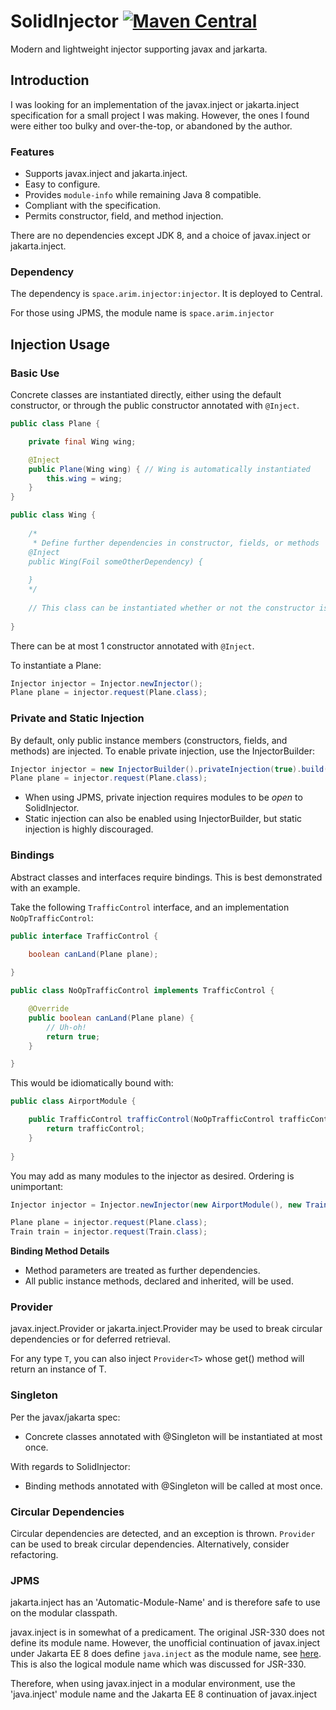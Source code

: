 
# SolidInjector [![Maven Central](https://maven-badges.herokuapp.com/maven-central/space.arim.injector/injector/badge.svg)](https://maven-badges.herokuapp.com/maven-central/space.arim.injector/injector)

Modern and lightweight injector supporting javax and jarkarta.

## Introduction

I was looking for an implementation of the javax.inject or jakarta.inject specification for a small project I was making. However, the ones I found were either too bulky and over-the-top, or abandoned by the author.

### Features

* Supports javax.inject and jakarta.inject.
* Easy to configure.
* Provides `module-info` while remaining Java 8 compatible.
* Compliant with the specification.
* Permits constructor, field, and method injection.

There are no dependencies except JDK 8, and a choice of javax.inject or jakarta.inject.

### Dependency

The dependency is `space.arim.injector:injector`. It is deployed to Central.

For those using JPMS, the module name is `space.arim.injector`

## Injection Usage

### Basic Use

Concrete classes are instantiated directly, either using the default constructor, or through the public constructor annotated with `@Inject`.

```java
public class Plane {

	private final Wing wing;

	@Inject
	public Plane(Wing wing) { // Wing is automatically instantiated
		this.wing = wing;
	}
}

public class Wing {
	
	/*
	 * Define further dependencies in constructor, fields, or methods
	@Inject
	public Wing(Foil someOtherDependency) {
		
	}
	*/
	
	// This class can be instantiated whether or not the constructor is commented out
	
}
```

There can be at most 1 constructor annotated with `@Inject`.

To instantiate a Plane:

```java
Injector injector = Injector.newInjector();
Plane plane = injector.request(Plane.class);
```

### Private and Static Injection

By default, only public instance members (constructors, fields, and methods) are injected. To enable private injection, use the InjectorBuilder:

```java
Injector injector = new InjectorBuilder().privateInjection(true).build();
Plane plane = injector.request(Plane.class);
```

* When using JPMS, private injection requires modules to be *open* to SolidInjector.
* Static injection can also be enabled using InjectorBuilder, but static injection is highly discouraged.

### Bindings

Abstract classes and interfaces require bindings. This is best demonstrated with an example.

Take the following `TrafficControl` interface, and an implementation `NoOpTrafficControl`:

```java
public interface TrafficControl {

	boolean canLand(Plane plane);
	
}

public class NoOpTrafficControl implements TrafficControl {

	@Override
	public boolean canLand(Plane plane) {
		// Uh-oh!
		return true;
	}

}
```

This would be idiomatically bound with:

```java
public class AirportModule {

	public TrafficControl trafficControl(NoOpTrafficControl trafficControl) {
		return trafficControl;
	}
	
}
```

You may add as many modules to the injector as desired. Ordering is unimportant:

```java
Injector injector = Injector.newInjector(new AirportModule(), new TrainStationModule());

Plane plane = injector.request(Plane.class);
Train train = injector.request(Train.class);
```

**Binding Method Details**

* Method parameters are treated as further dependencies.
* All public instance methods, declared and inherited, will be used.

### Provider

javax.inject.Provider or jakarta.inject.Provider may be used to break circular dependencies or for deferred retrieval. 

For any type `T`, you can also inject `Provider<T>` whose get() method will return an instance of T.

### Singleton

Per the javax/jakarta spec:
* Concrete classes annotated with @Singleton will be instantiated at most once.

With regards to SolidInjector:
* Binding methods annotated with @Singleton will be called at most once.

### Circular Dependencies

Circular dependencies are detected, and an exception is thrown. `Provider` can be used to break circular dependencies. Alternatively, consider refactoring.

### JPMS

jakarta.inject has an 'Automatic-Module-Name' and is therefore safe to use on the modular classpath.

javax.inject is in somewhat of a predicament. The original JSR-330 does not define its module name. However, the unofficial continuation of javax.inject under Jakarta EE 8 does define `java.inject` as the module name, see [here](https://github.com/eclipse-ee4j/injection-api/issues/14). This is also the logical module name which was discussed for JSR-330.

Therefore, when using javax.inject in a modular environment, use the 'java.inject' module name and the Jakarta EE 8 continuation of javax.inject

